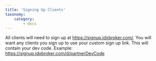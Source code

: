 ```yaml
---
title: 'Signing Up Clients'
taxonomy:
    category:
        - docs
---
```


All clients will need to sign up at https://signup.idxbroker.com/. You will want any clients you sign up to use your custom sign up link. This will contain your dev code. Example: https://signup.idxbroker.com/d/partnerDevCode
